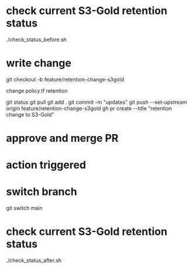 
# check current S3-Gold retention status
./check_status_before.sh

# write change
git checkout -b feature/retention-change-s3gold

change policy.tf retention

git status
git pull
git add .
git commit -m "updates"
git push --set-upstream origin feature/retention-change-s3gold
gh pr create --title "retention change to S3-Gold"

# approve and merge PR

# action triggered

# switch branch
git switch main

# check current S3-Gold retention status
./check_status_after.sh